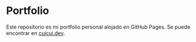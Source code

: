 # Portfolio

Este repositorio es mi portfolio personal alojado en GitHub Pages. Se puede encontrar en [cuicui.dev](https://cuicui.dev).